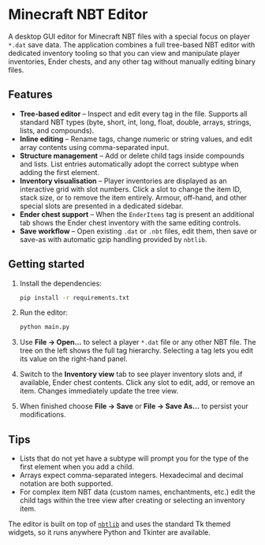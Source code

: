# Minecraft NBT Editor

A desktop GUI editor for Minecraft NBT files with a special focus on player
`*.dat` save data. The application combines a full tree-based NBT editor with
dedicated inventory tooling so that you can view and manipulate player
inventories, Ender chests, and any other tag without manually editing binary
files.

## Features

- **Tree-based editor** – Inspect and edit every tag in the file. Supports all
  standard NBT types (byte, short, int, long, float, double, arrays, strings,
  lists, and compounds).
- **Inline editing** – Rename tags, change numeric or string values, and edit
  array contents using comma-separated input.
- **Structure management** – Add or delete child tags inside compounds and
  lists. List entries automatically adopt the correct subtype when adding the
  first element.
- **Inventory visualisation** – Player inventories are displayed as an
  interactive grid with slot numbers. Click a slot to change the item ID, stack
  size, or to remove the item entirely. Armour, off-hand, and other special
  slots are presented in a dedicated sidebar.
- **Ender chest support** – When the `EnderItems` tag is present an additional
  tab shows the Ender chest inventory with the same editing controls.
- **Save workflow** – Open existing `.dat` or `.nbt` files, edit them, then save
  or save-as with automatic gzip handling provided by `nbtlib`.

## Getting started

1. Install the dependencies:

   ```bash
   pip install -r requirements.txt
   ```

2. Run the editor:

   ```bash
   python main.py
   ```

3. Use **File → Open…** to select a player `*.dat` file or any other NBT file.
   The tree on the left shows the full tag hierarchy. Selecting a tag lets you
   edit its value on the right-hand panel.

4. Switch to the **Inventory view** tab to see player inventory slots and, if
   available, Ender chest contents. Click any slot to edit, add, or remove an
   item. Changes immediately update the tree view.

5. When finished choose **File → Save** or **File → Save As…** to persist your
   modifications.

## Tips

- Lists that do not yet have a subtype will prompt you for the type of the
  first element when you add a child.
- Arrays expect comma-separated integers. Hexadecimal and decimal notation are
  both supported.
- For complex item NBT data (custom names, enchantments, etc.) edit the child
  tags within the tree view after creating or selecting an inventory item.

The editor is built on top of [`nbtlib`](https://nbtlib.readthedocs.io/) and
uses the standard Tk themed widgets, so it runs anywhere Python and Tkinter are
available.
